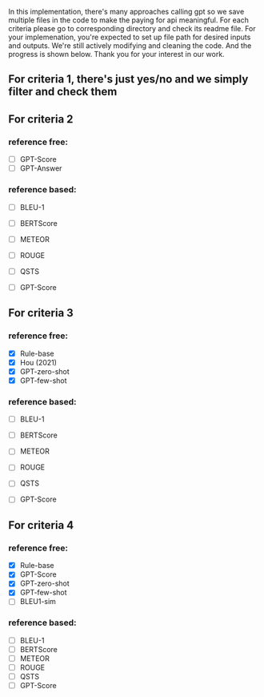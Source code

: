 
In this implementation, there's many approaches calling gpt so we save multiple files in the code to make the paying for api meaningful. For each criteria please go to corresponding directory and check its readme file. For your implemenation, you're expected to set up file path for desired inputs and outputs. We're still actively modifying and cleaning the code. And the progress is shown below. Thank you for your interest in our work.


## For criteria 1, there's just yes/no and we simply filter and check them

## For criteria 2

### reference free:
- [ ] GPT-Score
- [ ] GPT-Answer
### reference based:
- [ ] BLEU-1
- [ ] BERTScore
- [ ] METEOR
- [ ] ROUGE
- [ ] QSTS
- [ ] GPT-Score


## For criteria 3

### reference free:
- [x] Rule-base
- [x] Hou (2021)
- [x] GPT-zero-shot 
- [x] GPT-few-shot 

### reference based:
- [ ] BLEU-1
- [ ] BERTScore
- [ ] METEOR
- [ ] ROUGE
- [ ] QSTS
- [ ] GPT-Score


## For criteria 4

### reference free:
- [x] Rule-base
- [x] GPT-Score
- [x] GPT-zero-shot 
- [x] GPT-few-shot 
- [ ] BLEU1-sim

### reference based:
- [ ] BLEU-1
- [ ] BERTScore
- [ ] METEOR
- [ ] ROUGE
- [ ] QSTS
- [ ] GPT-Score
